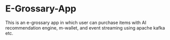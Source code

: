 # E-Grossary-App
This is an e-grossary app in which user can purchase items with AI recommendation engine, m-wallet, and event streaming using apache kafka etc.
